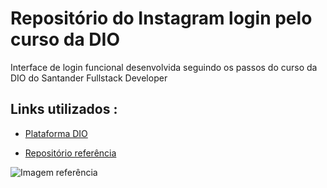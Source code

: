 # Repositório do Instagram login pelo curso da DIO 
Interface de login funcional desenvolvida seguindo os passos do curso da DIO do Santander Fullstack Developer

## Links utilizados : 
* [Plataforma DIO](https://web.dio.me/home) <p>
* [Repositório referência](https://github.com/SpruceGabriela/instagram-dio)

![Imagem referência](file:///C:/Users/Cleison/Downloads/imagetest.webp)


